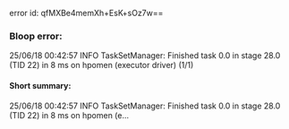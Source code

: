error id: qfMXBe4memXh+EsK+sOz7w==
### Bloop error:

25/06/18 00:42:57 INFO TaskSetManager: Finished task 0.0 in stage 28.0 (TID 22) in 8 ms on hpomen (executor driver) (1/1)
#### Short summary: 

25/06/18 00:42:57 INFO TaskSetManager: Finished task 0.0 in stage 28.0 (TID 22) in 8 ms on hpomen (e...